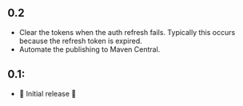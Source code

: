 ## 0.2

* Clear the tokens when the auth refresh fails. Typically this occurs because the refresh token is expired.
* Automate the publishing to Maven Central.

## 0.1:

* ‎🎉 Initial release ‎🎉
